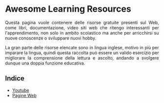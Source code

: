 # Awesome Learning Resources
<p align="justify">
Questa pagina vuole contenere delle risorse gratuite presenti sul Web, come libri, documentazione, video siti web che ritengo interessanti per l'apprendimento, non solo in ambito scolastico ma anche per arricchirsi su nuove conoscenze o sviluppare nuovi hobby.  
</p>

<p align="justify">
La gran parte delle risorse elencate sono in lingua inglese, motivo in più per imparare la lingua, quindi questa raccolta può essere un valido esercizio per migliorare la comprensione della lettura e ascolto, andando a svolgere dunque una doppia funzione educativa.
</p>

## Indice

- [Youtube](/Youtube%20Channels/Channels.md)
- [Pagine Web](/Web%20Pages/PagineWeb.md)
